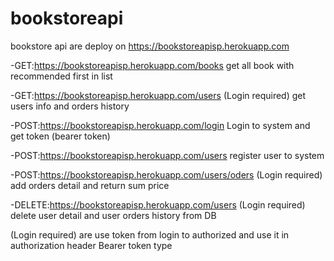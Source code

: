 # bookstoreapi


bookstore api are deploy on https://bookstoreapisp.herokuapp.com


-GET:https://bookstoreapisp.herokuapp.com/books               get all book with recommended first in list 

-GET:https://bookstoreapisp.herokuapp.com/users               (Login required)  get users info and orders history

-POST:https://bookstoreapisp.herokuapp.com/login              Login to system and get token (bearer token)

-POST:https://bookstoreapisp.herokuapp.com/users              register user to system
  
-POST:https://bookstoreapisp.herokuapp.com/users/oders        (Login required)  add orders detail and return sum price

-DELETE:https://bookstoreapisp.herokuapp.com/users            (Login required)  delete user detail and user orders history from DB


 (Login required) are use token from login to authorized and use it in authorization header Bearer token type
